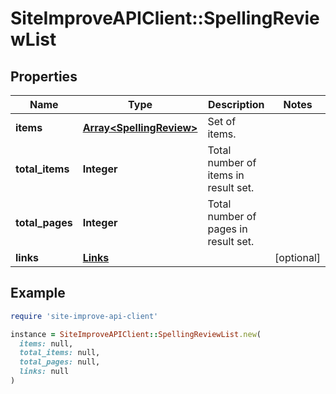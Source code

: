 # SiteImproveAPIClient::SpellingReviewList

## Properties

| Name | Type | Description | Notes |
| ---- | ---- | ----------- | ----- |
| **items** | [**Array&lt;SpellingReview&gt;**](SpellingReview.md) | Set of items. |  |
| **total_items** | **Integer** | Total number of items in result set. |  |
| **total_pages** | **Integer** | Total number of pages in result set. |  |
| **links** | [**Links**](Links.md) |  | [optional] |

## Example

```ruby
require 'site-improve-api-client'

instance = SiteImproveAPIClient::SpellingReviewList.new(
  items: null,
  total_items: null,
  total_pages: null,
  links: null
)
```

